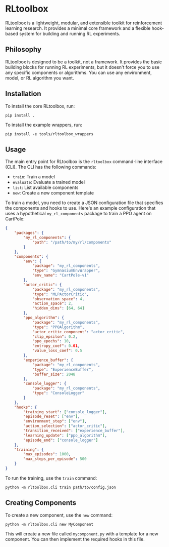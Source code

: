 # RLtoolbox

RLtoolbox is a lightweight, modular, and extensible toolkit for reinforcement learning research. It provides a minimal core framework and a flexible hook-based system for building and running RL experiments.

## Philosophy

RLtoolbox is designed to be a toolkit, not a framework. It provides the basic building blocks for running RL experiments, but it doesn't force you to use any specific components or algorithms. You can use any environment, model, or RL algorithm you want.

## Installation

To install the core RLtoolbox, run:

```
pip install .
```

To install the example wrappers, run:

```
pip install -e tools/rltoolbox_wrappers
```

## Usage

The main entry point for RLtoolbox is the `rltoolbox` command-line interface (CLI). The CLI has the following commands:

*   `train`: Train a model
*   `evaluate`: Evaluate a trained model
*   `list`: List available components
*   `new`: Create a new component template

To train a model, you need to create a JSON configuration file that specifies the components and hooks to use. Here's an example configuration that uses a hypothetical `my_rl_components` package to train a PPO agent on CartPole:

```json
{
    "packages": {
        "my_rl_components": {
            "path": "/path/to/my/rl/components"
        }
    },
    "components": {
        "env": {
            "package": "my_rl_components",
            "type": "GymnasiumEnvWrapper",
            "env_name": "CartPole-v1"
        },
        "actor_critic": {
            "package": "my_rl_components",
            "type": "MLPActorCritic",
            "observation_space": 4,
            "action_space": 2,
            "hidden_dims": [64, 64]
        },
        "ppo_algorithm": {
            "package": "my_rl_components",
            "type": "PPOAlgorithm",
            "actor_critic_component": "actor_critic",
            "clip_epsilon": 0.2,
            "ppo_epochs": 10,
            "entropy_coef": 0.01,
            "value_loss_coef": 0.5
        },
        "experience_buffer": {
            "package": "my_rl_components",
            "type": "ExperienceBuffer",
            "buffer_size": 2048
        },
        "console_logger": {
            "package": "my_rl_components",
            "type": "ConsoleLogger"
        }
    },
    "hooks": {
        "training_start": ["console_logger"],
        "episode_reset": ["env"],
        "environment_step": ["env"],
        "action_selection": ["actor_critic"],
        "transition_received": ["experience_buffer"],
        "learning_update": ["ppo_algorithm"],
        "episode_end": ["console_logger"]
    },
    "training": {
        "max_episodes": 1000,
        "max_steps_per_episode": 500
    }
}
```

To run the training, use the `train` command:

```
python -m rltoolbox.cli train path/to/config.json
```

## Creating Components

To create a new component, use the `new` command:

```
python -m rltoolbox.cli new MyComponent
```

This will create a new file called `mycomponent.py` with a template for a new component. You can then implement the required hooks in this file.
